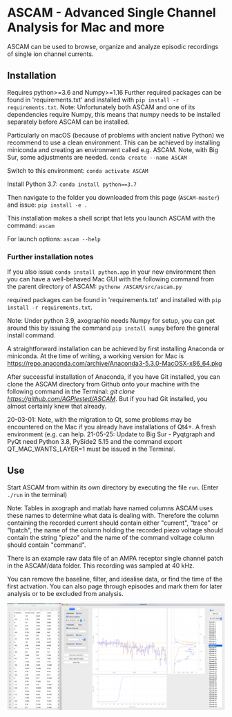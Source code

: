 # ASCAM - Advanced Single Channel Analysis for Mac and more

ASCAM can be used to browse, organize and analyze episodic recordings of single ion channel currents.

## Installation
Requires python>=3.6 and Numpy>=1.16 
Further required packages can be found in 'requirements.txt' and installed with 
`pip install -r requirements.txt`.
Note: Unfortunately both ASCAM and one of its dependencies require Numpy, this
means that numpy needs to be installed separately before ASCAM can be installed.

Particularly on macOS (because of problems with ancient native Python) we recommend to use a clean environment. This can be achieved by installing miniconda and creating an environment called e.g. ASCAM. Note, with Big Sur, some adjustments are needed.
`conda create --name ASCAM` 

Switch to this environment:
`conda activate ASCAM`

Install Python 3.7: 
`conda install python==3.7`

Then navigate to the folder you downloaded from this page (`ASCAM-master`) and issue: 
`pip install -e .`

This installation makes a shell script that lets you launch ASCAM with the command: 
`ascam`

For launch options:
`ascam --help`

### Further installation notes
If you also issue `conda install python.app` in your new environment then you can have a well-behaved Mac GUI with the following command from the parent directory of ASCAM:
`pythonw /ASCAM/src/ascam.py` 

required packages can be found in 'requirements.txt' and installed with 
`pip install -r requirements.txt`.

Note: Under python 3.9, axographio needs Numpy for setup, you can get around this by issuing the command `pip install numpy` before the general install command.

A straightforward installation can be achieved by first installing Anaconda or miniconda. At the time of writing, a working version for Mac is https://repo.anaconda.com/archive/Anaconda3-5.3.0-MacOSX-x86_64.pkg 

After successful installation of Anaconda, if you have Git installed, you can clone the ASCAM directory from Github onto your machine with the following command in the Terminal: *git clone https://github.com/AGPlested/ASCAM*. But if you had Git installed, you almost certainly knew that already. 

20-03-01: Note, with the migration to Qt, some problems may be encountered on the Mac if you already have installations of Qt4+. A fresh environment (e.g. can help. 
21-05-25: Update to Big Sur - Pyqtgraph and PyQt need Python 3.8, PySide2 5.15 and the command export QT_MAC_WANTS_LAYER=1 must be issued in the Terminal. 

## Use
Start ASCAM from within its own directory by executing the file `run`. (Enter `./run` in the terminal)

Note: Tables in axograph and matlab have named columns ASCAM uses these names to determine what data is dealing with. Therefore the column containing the recorded current should contain either "current", "trace" or "Ipatch", the name of the column holding the recorded piezo voltage should contain the string "piezo" and the name of the command voltage column should contain "command".

There is an example raw data file of an AMPA receptor single channel patch in the ASCAM/data folder. This recording was sampled at 40 kHz.

You can remove the baseline, filter, and idealise data, or find the time of the first actvation. You can also page through episodes and mark them for later analysis or to be excluded from analysis. 

![macOS Screenshot](cuteSCAM.png)
